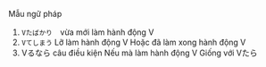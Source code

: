 Mẫu ngữ pháp
1. `Vたばかり`　vừa mới làm hành động V
2. `Vてしまう`
Lỡ làm hành động V
Hoặc đã làm xong hành động V
3. Vるなら câu điều kiện 
Nếu mà làm hành động V
Giống với Vたら

